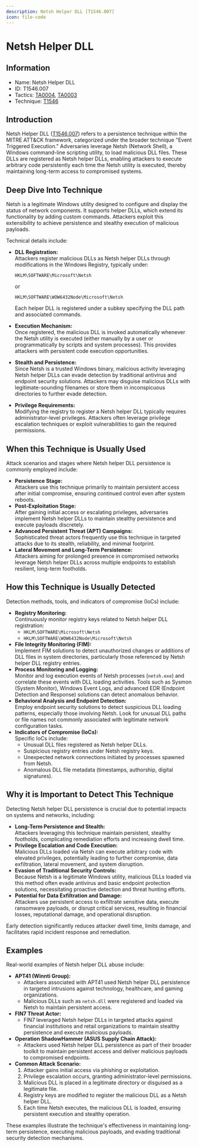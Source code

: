 ```yaml
---
description: Netsh Helper DLL [T1546.007]
icon: file-code
---
```


# Netsh Helper DLL

## Information

* Name: Netsh Helper DLL
* ID: T1546.007
* Tactics: [TA0004](../../ta0004/), [TA0003](../)
* Technique: [T1546](./)

## Introduction

Netsh Helper DLL ([T1546.007](https://attack.mitre.org/techniques/T1546/007/)) refers to a persistence technique within the MITRE ATT\&CK framework, categorized under the broader technique "Event Triggered Execution." Adversaries leverage Netsh (Network Shell), a Windows command-line scripting utility, to load malicious DLL files. These DLLs are registered as Netsh helper DLLs, enabling attackers to execute arbitrary code persistently each time the Netsh utility is executed, thereby maintaining long-term access to compromised systems.

## Deep Dive Into Technique

Netsh is a legitimate Windows utility designed to configure and display the status of network components. It supports helper DLLs, which extend its functionality by adding custom commands. Attackers exploit this extensibility to achieve persistence and stealthy execution of malicious payloads.

Technical details include:

*   **DLL Registration:**\
    Attackers register malicious DLLs as Netsh helper DLLs through modifications in the Windows Registry, typically under:

    ```
    HKLM\SOFTWARE\Microsoft\Netsh
    ```

    or

    ```
    HKLM\SOFTWARE\WOW6432Node\Microsoft\Netsh
    ```

    Each helper DLL is registered under a subkey specifying the DLL path and associated commands.
* **Execution Mechanism:**\
  Once registered, the malicious DLL is invoked automatically whenever the Netsh utility is executed (either manually by a user or programmatically by scripts and system processes). This provides attackers with persistent code execution opportunities.
* **Stealth and Persistence:**\
  Since Netsh is a trusted Windows binary, malicious activity leveraging Netsh helper DLLs can evade detection by traditional antivirus and endpoint security solutions. Attackers may disguise malicious DLLs with legitimate-sounding filenames or store them in inconspicuous directories to further evade detection.
* **Privilege Requirements:**\
  Modifying the registry to register a Netsh helper DLL typically requires administrator-level privileges. Attackers often leverage privilege escalation techniques or exploit vulnerabilities to gain the required permissions.

## When this Technique is Usually Used

Attack scenarios and stages where Netsh helper DLL persistence is commonly employed include:

* **Persistence Stage:**\
  Attackers use this technique primarily to maintain persistent access after initial compromise, ensuring continued control even after system reboots.
* **Post-Exploitation Stage:**\
  After gaining initial access or escalating privileges, adversaries implement Netsh helper DLLs to maintain stealthy persistence and execute payloads discretely.
* **Advanced Persistent Threat (APT) Campaigns:**\
  Sophisticated threat actors frequently use this technique in targeted attacks due to its stealth, reliability, and minimal footprint.
* **Lateral Movement and Long-Term Persistence:**\
  Attackers aiming for prolonged presence in compromised networks leverage Netsh helper DLLs across multiple endpoints to establish resilient, long-term footholds.

## How this Technique is Usually Detected

Detection methods, tools, and indicators of compromise (IoCs) include:

* **Registry Monitoring:**\
  Continuously monitor registry keys related to Netsh helper DLL registration:
  * `HKLM\SOFTWARE\Microsoft\Netsh`
  * `HKLM\SOFTWARE\WOW6432Node\Microsoft\Netsh`
* **File Integrity Monitoring (FIM):**\
  Implement FIM solutions to detect unauthorized changes or additions of DLL files in system directories, particularly those referenced by Netsh helper DLL registry entries.
* **Process Monitoring and Logging:**\
  Monitor and log execution events of Netsh processes (`netsh.exe`) and correlate these events with DLL loading activities. Tools such as Sysmon (System Monitor), Windows Event Logs, and advanced EDR (Endpoint Detection and Response) solutions can detect anomalous behavior.
* **Behavioral Analysis and Endpoint Detection:**\
  Employ endpoint security solutions to detect suspicious DLL loading patterns, especially those involving Netsh. Look for unusual DLL paths or file names not commonly associated with legitimate network configuration tasks.
* **Indicators of Compromise (IoCs):**\
  Specific IoCs include:
  * Unusual DLL files registered as Netsh helper DLLs.
  * Suspicious registry entries under Netsh registry keys.
  * Unexpected network connections initiated by processes spawned from Netsh.
  * Anomalous DLL file metadata (timestamps, authorship, digital signatures).

## Why it is Important to Detect This Technique

Detecting Netsh helper DLL persistence is crucial due to potential impacts on systems and networks, including:

* **Long-Term Persistence and Stealth:**\
  Attackers leveraging this technique maintain persistent, stealthy footholds, complicating remediation efforts and increasing dwell time.
* **Privilege Escalation and Code Execution:**\
  Malicious DLLs loaded via Netsh can execute arbitrary code with elevated privileges, potentially leading to further compromise, data exfiltration, lateral movement, and system disruption.
* **Evasion of Traditional Security Controls:**\
  Because Netsh is a legitimate Windows utility, malicious DLLs loaded via this method often evade antivirus and basic endpoint protection solutions, necessitating proactive detection and threat hunting efforts.
* **Potential for Data Exfiltration and Damage:**\
  Attackers use persistent access to exfiltrate sensitive data, execute ransomware payloads, or disrupt critical services, resulting in financial losses, reputational damage, and operational disruption.

Early detection significantly reduces attacker dwell time, limits damage, and facilitates rapid incident response and remediation.

## Examples

Real-world examples of Netsh helper DLL abuse include:

* **APT41 (Winnti Group):**
  * Attackers associated with APT41 used Netsh helper DLL persistence in targeted intrusions against technology, healthcare, and gaming organizations.
  * Malicious DLLs such as `netsh.dll` were registered and loaded via Netsh to maintain persistent access.
* **FIN7 Threat Actor:**
  * FIN7 leveraged Netsh helper DLLs in targeted attacks against financial institutions and retail organizations to maintain stealthy persistence and execute malicious payloads.
* **Operation ShadowHammer (ASUS Supply Chain Attack):**
  * Attackers used Netsh helper DLL persistence as part of their broader toolkit to maintain persistent access and deliver malicious payloads to compromised endpoints.
* **Common Attack Scenario:**
  1. Attacker gains initial access via phishing or exploitation.
  2. Privilege escalation occurs, granting administrator-level permissions.
  3. Malicious DLL is placed in a legitimate directory or disguised as a legitimate file.
  4. Registry keys are modified to register the malicious DLL as a Netsh helper DLL.
  5. Each time Netsh executes, the malicious DLL is loaded, ensuring persistent execution and stealthy operation.

These examples illustrate the technique's effectiveness in maintaining long-term persistence, executing malicious payloads, and evading traditional security detection mechanisms.
